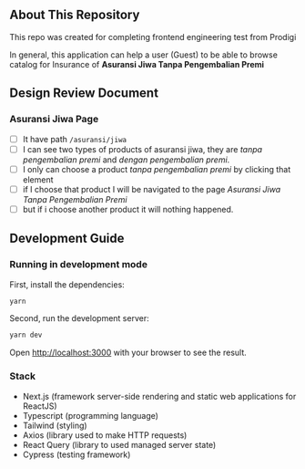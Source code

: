 ## About This Repository

This repo was created for completing frontend engineering test from Prodigi

In general, this application can help a user (Guest) to be able to browse catalog for Insurance of **Asuransi Jiwa Tanpa Pengembalian Premi**

## Design Review Document

### Asuransi Jiwa Page

- [ ] It have path `/asuransi/jiwa`
- [ ] I can see two types of products of asuransi jiwa, they are _tanpa pengembalian premi_ and _dengan pengembalian premi_.
- [ ] I only can choose a product _tanpa pengembalian premi_ by clicking that element
- [ ] if I choose that product I will be navigated to the page _Asuransi Jiwa Tanpa Pengembalian Premi_
- [ ] but if i choose another product it will nothing happened.

## Development Guide

### Running in development mode

First, install the dependencies:

```bash
yarn
```

Second, run the development server:

```bash
yarn dev
```

Open [http://localhost:3000](http://localhost:3000) with your browser to see the result.

### Stack

- Next.js (framework server-side rendering and static web applications for ReactJS)
- Typescript (programming language)
- Tailwind (styling)
- Axios (library used to make HTTP requests)
- React Query (library to used managed server state)
- Cypress (testing framework)
